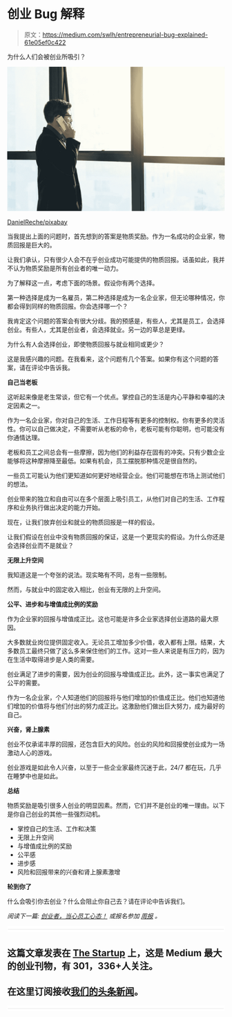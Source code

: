 # 创业 Bug 解释

> 原文：<https://medium.com/swlh/entrepreneurial-bug-explained-61e05ef0c422>

为什么人们会被创业所吸引？

![](img/48b09da13ed9c7536b755e41a6acf3e7.png)

[DanielReche/pixabay](https://pixabay.com/en/man-cellular-suit-entrepreneur-2635036/)

当我提出上面的问题时，首先想到的答案是物质奖励。作为一名成功的企业家，物质回报是巨大的。

让我们承认，只有很少人会不在乎创业成功可能提供的物质回报。话虽如此，我并不认为物质奖励是所有创业者的唯一动力。

为了解释这一点，考虑下面的场景。假设你有两个选择。

第一种选择是成为一名雇员，第二种选择是成为一名企业家，但无论哪种情况，你都会得到同样的物质回报。你会选择哪一个？

我肯定这个问题的答案会有很大分歧。我的预感是，有些人，尤其是员工，会选择创业。有些人，尤其是创业者，会选择就业。另一边的草总是更绿。

为什么有人会选择创业，即使物质回报与就业相同或更少？

这是我感兴趣的问题。在我看来，这个问题有几个答案。如果你有这个问题的答案，请在评论中告诉我。

**自己当老板**

这听起来像是老生常谈，但它有一个优点。掌控自己的生活是内心平静和幸福的决定因素之一。

作为一名企业家，你对自己的生活、工作日程等有更多的控制权。你有更多的灵活性。你可以自己做决定，不需要听从老板的命令，老板可能有你聪明，也可能没有你通情达理。

老板和员工之间总会有一些摩擦，因为他们的利益存在固有的冲突。只有少数企业能够将这种摩擦降至最低。如果有机会，员工摆脱那种情况是很自然的。

一些员工可能认为他们更知道如何更好地经营企业。他们可能想在市场上测试他们的想法。

创业带来的独立和自由可以在多个层面上吸引员工，从他们对自己的生活、工作程序和业务执行做出决定的能力开始。

现在，让我们放弃创业和就业的物质回报是一样的假设。

让我们假设在创业中没有物质回报的保证，这是一个更现实的假设。为什么你还是会选择创业而不是就业？

**无限上升空间**

我知道这是一个夸张的说法。现实略有不同，总有一些限制。

然而，与就业中的固定收入相比，创业有无限的上升空间。

**公平、进步和与增值成比例的奖励**

作为企业家的回报与增值成正比。这也可能是许多企业家选择创业道路的最大原因。

大多数就业岗位提供固定收入。无论员工增加多少价值，收入都有上限。结果，大多数员工最终只做了这么多来保住他们的工作。这对一些人来说是有压力的，因为在生活中取得进步是人类的需要。

创业满足了进步的需要，因为创业的回报与增值成正比。此外，这一事实也满足了公平的需要。

作为一名企业家，个人知道他们的回报将与他们增加的价值成正比。他们也知道他们增加的价值将与他们付出的努力成正比。这激励他们做出巨大努力，成为最好的自己。

**兴奋，肾上腺素**

创业不仅承诺丰厚的回报，还包含巨大的风险。创业的风险和回报使创业成为一场激动人心的游戏。

创业游戏是如此令人兴奋，以至于一些企业家最终沉迷于此，24/7 都在玩，几乎在睡梦中也是如此。

**总结**

物质奖励是吸引很多人创业的明显因素。然而，它们并不是创业的唯一理由。以下是你自己创业的其他一些强烈动机。

*   掌控自己的生活、工作和决策
*   无限上升空间
*   与增值成比例的奖励
*   公平感
*   进步感
*   风险和回报带来的兴奋和肾上腺素激增

**轮到你了**

什么会吸引你去创业？什么会阻止你自己去？请在评论中告诉我们。

*阅读下一篇:* [*创业者，当心员工心态！*](https://ideavisionaction.com/entrepreneurship/entrepreneurs-beware-of-the-employee-mindset/) *或报名参加* [*周报*](https://ideavisionaction.com/email-newsletter/) *。*

![](img/731acf26f5d44fdc58d99a6388fe935d.png)

## 这篇文章发表在 [The Startup](https://medium.com/swlh) 上，这是 Medium 最大的创业刊物，有 301，336+人关注。

## 在这里订阅接收[我们的头条新闻](http://growthsupply.com/the-startup-newsletter/)。

![](img/731acf26f5d44fdc58d99a6388fe935d.png)